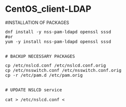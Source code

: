 # CentOS_client-LDAP

#INSTALLATION OF PACKAGES
<pre>
dnf install -y nss-pam-ldapd openssl sssd 
#or 
yum -y install nss-pam-ldapd openssl sssd


# BACKUP NECESSARY PACKAGES
<pre>
cp /etc/nslcd.conf /etc/nslcd.conf.orig
cp /etc/nsswitch.conf /etc/nsswitch.conf.orig
cp -r /etc/pam.d /etc/pam.orig


# UPDATE NSLCD service 

cat > /etc/nslcd.conf <<EOF
uid nslcd
gid ldap
uri ldap://192.168.1.85:389
base ou=Staff,ou=Users,dc=ops,dc=incuda,dc=com
tls_reqcert never
filter passwd (objectClass=top)
EOF


# CHECK NSLCD service

cat /etc/nslcd.conf


# MAKE NSSWITCH to CHECK LDAP

sed -i 's/files/ldap files/g' /etc/nsswitch.conf


# ENABLE AUTH to CHECK LDAP

authconfig --updateall --enableldap --enableldapauth
cd /etc/pam.d
sed -i  's/pam_sss/pam_ldap/g' *

# RESTART nslcd service and make it startup.

systemctl enable nslcd
systemctl restart nslcd
systemctl disable sssd
# or
chkconfig nslcd on
service nslcd start
chkconfig sssd off 
</pre>
